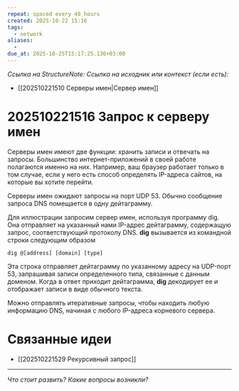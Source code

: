 ```yaml
---
repeat: spaced every 48 hours
created: 2025-10-22 15:16
tags:
  - network
aliases:
  -
due_at: 2025-10-25T15:17:25.136+03:00
---
```

*Ссылка на StructureNote:*
*Ссылка на исходник или контекст (если есть):*
- [[202510221510 Серверы имен|Сервер имен]]

# 202510221516 Запрос к серверу имен

Серверы имен имеют две функции: хранить записи и отвечать на запросы. Большинство интернет-приложений в своей работе полагаются именно на них. Например, ваш браузер работает только в том случае, если у него есть способ определять IP-адреса сайтов, на которые вы хотите перейти.

Серверы имен ожидают запросы на порт UDP 53. Обычно сообщение запроса DNS помещается в одну дейтаграмму.

Для иллюстрации запросим сервер имен, используя программу dig. Она отправляет на указанный нами IP-адрес дейтаграмму, содержащую запрос, соответствующий протоколу DNS. **dig** вызывается из командной строки следующим образом

```
dig @[address] [domain] [type]
```

Эта строка отправляет дейтаграмму по указанному адресу на UDP-порт 53, запрашивая записи определенного типа, связанные с данным доменом. Когда в ответ приходит дейтаграмма, **dig** декодирует ее и отображает записи в виде обычного текста.

Можно отправлять итеративные запросы, чтобы находить любую информацию DNS, начиная с любого IP-адреса корневого сервера.

# Связанные идеи

- [[202510221529 Рекурсивный запрос]]

---

*Что стоит развить? Какие вопросы возникли?*

